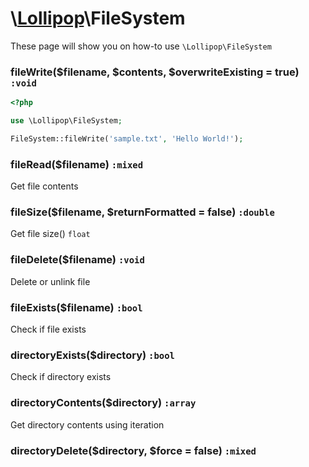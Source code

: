 # \\[Lollipop](https://github.com/jabernardo/lollipop-php)\FileSystem

These page will show you on how-to use ```\Lollipop\FileSystem``` 

### fileWrite($filename, $contents, $overwriteExisting = true) ```:void```

```php
<?php

use \Lollipop\FileSystem;

FileSystem::fileWrite('sample.txt', 'Hello World!');

```

### fileRead($filename) ```:mixed```
Get file contents

### fileSize($filename, $returnFormatted = false) ```:double```
Get file size() ```float```

### fileDelete($filename) ```:void```
Delete or unlink file

### fileExists($filename) ```:bool```
Check if file exists

### directoryExists($directory) ```:bool```
Check if directory exists

### directoryContents($directory) ```:array```
Get directory contents using iteration

### directoryDelete($directory, $force = false) ```:mixed```

